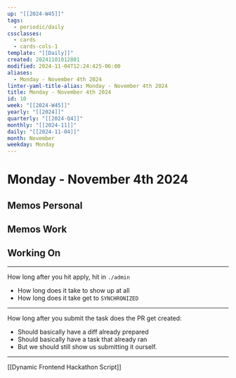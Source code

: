 ```yaml
---
up: "[[2024-W45]]"
tags:
  - periodic/daily
cssclasses:
  - cards
  - cards-cols-1
template: "[[Daily]]"
created: 20241101012801
modified: 2024-11-04T12:24:425-06:00
aliases:
  - Monday - November 4th 2024
linter-yaml-title-alias: Monday - November 4th 2024
title: Monday - November 4th 2024
id: 10
week: "[[2024-W45]]"
yearly: "[[2024]]"
quarterly: "[[2024-Q4]]"
monthly: "[[2024-11]]"
daily: "[[2024-11-04]]"
month: November
weekday: Monday
---
```


# Monday - November 4th 2024

## Memos Personal

## Memos Work

## Working On

---

How long after you hit apply, hit in `./admin`

- How long does it take to show up at all
- How long does it take get to `SYNCHRONIZED`

---

How long after you submit the task does the PR get created:

- Should basically have a diff already prepared
- Should basically have a task that already ran
- But we should still show us submitting it ourself.

---

[[Dynamic Frontend Hackathon Script]]
